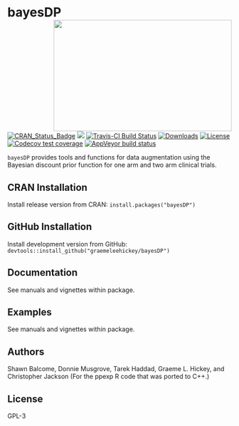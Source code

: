 
<!-- README.md is generated from README.Rmd. Please edit that file -->

# bayesDP <img src="bayesDP-logo.png" width = "400" height = "250" align="right" />

[![CRAN\_Status\_Badge](http://www.r-pkg.org/badges/version/bayesDP)](https://CRAN.R-project.org/package=bayesDP)
[![](http://cranlogs.r-pkg.org/badges/bayesDP)](https://CRAN.R-project.org/package=bayesDP)
[![Travis-CI Build
Status](https://travis-ci.org/graemeleehickey/bayesDP.svg?branch=master)](https://travis-ci.org/graemeleehickey/bayesDP)
[![Downloads](http://cranlogs.r-pkg.org/badges/bayesDP?color=brightgreen)](http://www.r-pkg.org/pkg/bayesDP)
[![License](https://img.shields.io/badge/license-GPL%20%28%3E=%203%29-brightgreen.svg?style=flat)](http://www.gnu.org/licenses/gpl-3.0.html)
[![Codecov test
coverage](https://codecov.io/gh/graemeleehickey/bayesDP/branch/master/graph/badge.svg)](https://codecov.io/gh/graemeleehickey/bayesDP?branch=master)
[![AppVeyor build
status](https://ci.appveyor.com/api/projects/status/github/graemeleehickey/bayesDP?branch=master&svg=true)](https://ci.appveyor.com/project/graemeleehickey/bayesDP)

`bayesDP` provides tools and functions for data augmentation using the
Bayesian discount prior function for one arm and two arm clinical
trials.

## CRAN Installation

Install release version from CRAN: `install.packages("bayesDP")`

## GitHub Installation

Install development version from GitHub:
`devtools::install_github("graemeleehickey/bayesDP")`

## Documentation

See manuals and vignettes within package.

## Examples

See manuals and vignettes within package.

## Authors

Shawn Balcome, Donnie Musgrove, Tarek Haddad, Graeme L. Hickey, and
Christopher Jackson (For the ppexp R code that was ported to C++.)

## License

GPL-3
